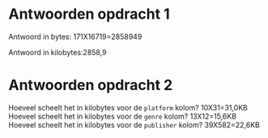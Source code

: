 # Antwoorden opdracht 1

Antwoord in bytes: 171X16719=2858949

Antwoord in kilobytes:2858,9

# Antwoorden opdracht 2

Hoeveel scheelt het in kilobytes voor de `platform` kolom?
10X31=31,0KB
Hoeveel scheelt het in kilobytes voor de `genre` kolom?
13X12=15,6KB
Hoeveel scheelt het in kilobytes voor de `publisher` kolom?
39X582=22,6KB
